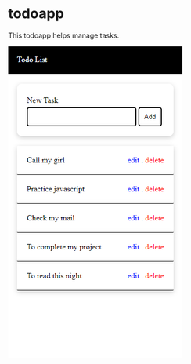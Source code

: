 # todoapp
This todoapp helps manage tasks.


![GitHub Logo](https://github.com/faith-ware/images/blob/master/todo.PNG)
